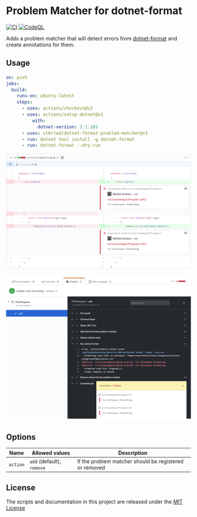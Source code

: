 # Problem Matcher for dotnet-format

[![CI](https://github.com/xt0rted/dotnet-format-problem-matcher/actions/workflows/ci.yml/badge.svg?branch=main)](https://github.com/xt0rted/dotnet-format-problem-matcher/actions/workflows/ci.yml)
[![CodeQL](https://github.com/xt0rted/dotnet-format-problem-matcher/actions/workflows/codeql-analysis.yml/badge.svg?branch=main)](https://github.com/xt0rted/dotnet-format-problem-matcher/actions/workflows/codeql-analysis.yml)


Adds a problem matcher that will detect errors from [dotnet-format](https://github.com/dotnet/format) and create annotations for them.

## Usage

```yml
on: push
jobs:
  build:
    runs-on: ubuntu-latest
    steps:
      - uses: actions/checkout@v2
      - uses: actions/setup-dotnet@v1
          with:
            dotnet-version: 3.1.101
      - uses: xt0rted/dotnet-format-problem-matcher@v1
      - run: dotnet tool install -g dotnet-format
      - run: dotnet-format --dry-run
```

![Example of inline annotations](docs/annotations.png)

![Example of build log with highlighted errors](docs/build-log.png)

## Options

Name | Allowed values | Description
-- | -- | --
`action` | `add` (default), `remove` | If the problem matcher should be registered or removed

## License

The scripts and documentation in this project are released under the [MIT License](LICENSE)
